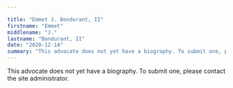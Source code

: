 ```yaml
---

title: "Emmet J. Bondurant, II"
firstname: "Emmet"
middlename: "J."
lastname: "Bondurant, II"
date: "2020-12-14"
summary: "This advocate does not yet have a biography. To submit one, please contact the site administrator."
---
```

This advocate does not yet have a biography. To submit one, please contact the site administrator.

